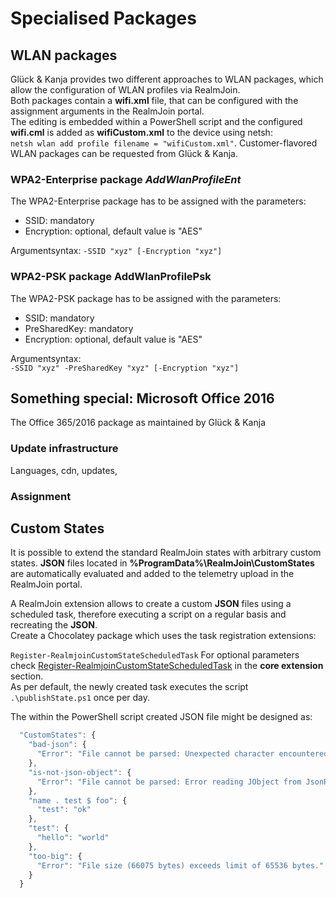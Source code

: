 # Specialised Packages

## WLAN packages

Glück & Kanja provides two different approaches to WLAN packages, which allow the configuration of WLAN profiles via RealmJoin.  
Both packages contain a **wifi.xml** file, that can be configured with the assignment arguments in the RealmJoin portal.  
The editing is embedded within a PowerShell script and the configured **wifi.cml** is added as **wifiCustom.xml** to the device using netsh:  
`netsh wlan add profile filename = "wifiCustom.xml"`. Customer-flavored WLAN packages can be requested from Glück & Kanja.

### WPA2-Enterprise package _AddWlanProfileEnt_

The WPA2-Enterprise package has to be assigned with the parameters:

* SSID: mandatory  
* Encryption: optional, default value is "AES"

Argumentsyntax: `-SSID "xyz" [-Encryption "xyz"]`

### WPA2-PSK package AddWlanProfilePsk

The WPA2-PSK package has to be assigned with the parameters:

* SSID: mandatory  
* PreSharedKey: mandatory
* Encryption: optional, default value is "AES"

Argumentsyntax:  
`-SSID "xyz" -PreSharedKey "xyz" [-Encryption "xyz"]`

## Something special: Microsoft Office 2016

The Office 365/2016 package as maintained by Glück & Kanja

### Update infrastructure

Languages, cdn, updates,

### Assignment

## Custom States

It is possible to extend the standard RealmJoin states with arbitrary custom states. **JSON** files located in **%ProgramData%\RealmJoin\CustomStates** are automatically evaluated and added to the telemetry upload in the RealmJoin portal.

A RealmJoin extension allows to create a custom **JSON** files using a scheduled task, therefore executing a script on a regular basis and recreating the **JSON**.  
Create a Chocolatey package which uses the task registration extensions:

`Register-RealmjoinCustomStateScheduledTask` For optional parameters check [Register-RealmjoinCustomStateScheduledTask](http://docs.realmjoin.com/core-extension.html#a-name-regcstask-a-register-realmjoincustomstatescheduledtask) in the **core extension** section.  
As per default, the newly created task executes the script `.\publishState.ps1` once per day.

The within the PowerShell script created JSON file might be designed as:

```javascript
  "CustomStates": {
    "bad-json": {
      "Error": "File cannot be parsed: Unexpected character encountered while parsing value: a. Path '', line 0, position 0."
    },
    "is-not-json-object": {
      "Error": "File cannot be parsed: Error reading JObject from JsonReader. Current JsonReader item is not an object: StartArray. Path '', line 1, position 1."
    },
    "name . test $ foo": {
      "test": "ok"
    },
    "test": {
      "hello": "world"
    },
    "too-big": {
      "Error": "File size (66075 bytes) exceeds limit of 65536 bytes."
    }
  }
```

